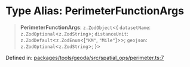 # Type Alias: PerimeterFunctionArgs

> **PerimeterFunctionArgs**: `z.ZodObject`\<\{ `datasetName`: `z.ZodOptional`\<`z.ZodString`\>; `distanceUnit`: `z.ZodDefault`\<`z.ZodEnum`\<\[`"KM"`, `"Mile"`\]\>\>; `geojson`: `z.ZodOptional`\<`z.ZodString`\>; \}\>

Defined in: [packages/tools/geoda/src/spatial\_ops/perimeter.ts:7](https://github.com/geodaopenjs/openassistant/blob/0a6a7e7306d75a25dc968b3117f04cb7bd613bec/packages/tools/geoda/src/spatial_ops/perimeter.ts#L7)
